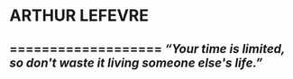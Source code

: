 # ARTHUR LEFEVRE #
===================
*“Your time is limited, so don't waste it living someone else's life.”*
---------------------------------------------------------------------